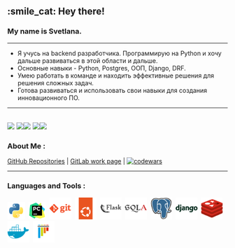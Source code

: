 <h2> :smile_cat: Hey there!</h2>
<h3> My name is Svetlana.</h2>

---

- Я учусь на backend разработчика. Программирую на Python и хочу дальше развиваться в этой области и дальше.<br>
- Основные навыки - Python, Postgres, ООП, Django, DRF. <br>
- Умею работать в команде и находить эффективные решения для решения сложных задач. <br>
- Готова развиваться и использовать свои навыки для создания инновационного ПО. <br>

---

![](https://github-profile-summary-cards.vercel.app/api/cards/profile-details?username=svro2022&theme=slateorange)
![](https://github-profile-summary-cards.vercel.app/api/cards/repos-per-language?username=svro2022&theme=slateorange)![](https://github-profile-summary-cards.vercel.app/api/cards/most-commit-language?username=svro2022&theme=slateorange)
![](https://github-profile-summary-cards.vercel.app/api/cards/stats?username=svro2022&theme=slateorange)![](https://github-profile-summary-cards.vercel.app/api/cards/productive-time?username=svro2022&theme=slateorange)
---
### About Me :
[GitHub Repositories](https://github.com/svro2022?tab=repositories) |
[GitLab work page](https://gitlab.com/svro2022) |
[![codewars](https://www.codewars.com/users/svro/badges/micro)](https://www.codewars.com/users/svro)
 
---
### Languages and Tools :
<div><img src="https://github.com/devicons/devicon/blob/master/icons/python/python-original.svg" title="python" alt="python" width="40" height="40"/>&nbsp;
<img src="https://github.com/devicons/devicon/blob/master/icons/pycharm/pycharm-original.svg" title="pycharm" alt="pycharm" width="40" height="40"/>&nbsp;
<img src="https://github.com/devicons/devicon/blob/master/icons/git/git-plain-wordmark.svg" title="git" alt="git" width="50" height="50"/>&nbsp; 
<img src="https://github.com/devicons/devicon/blob/master/icons/ubuntu/ubuntu-plain.svg" title="ubuntu" alt="ubuntu" width="50" height="50"/>&nbsp; 
<img src="https://github.com/devicons/devicon/blob/master/icons/flask/flask-original-wordmark.svg" title="flask" alt="flask" width="50" height="50"/>&nbsp;
<img src="https://github.com/devicons/devicon/blob/master/icons/sqlalchemy/sqlalchemy-original.svg" title="sqlalchemy" alt="sqlalchemy" width="50" height="50"/>&nbsp;
<img src="https://github.com/devicons/devicon/blob/master/icons/postgresql/postgresql-original.svg" title="postgresql" alt="postgresql" width="50" height="50"/>&nbsp;
<img src="https://github.com/devicons/devicon/blob/master/icons/django/django-plain-wordmark.svg" title="django" alt="django" width="50" height="50"/>&nbsp;
<img src="https://github.com/devicons/devicon/blob/master/icons/redis/redis-original.svg" title="redis" alt="redis" width="50" height="50"/>&nbsp;
<img src="https://github.com/devicons/devicon/blob/master/icons/docker/docker-plain.svg" title="docker" alt="docker" width="50" height="50"/>&nbsp;  
<img src="https://github.com/devicons/devicon/blob/master/icons/pytest/pytest-original.svg" title="pytest" alt="pytest" width="50" height="50"/>&nbsp;
</div>


